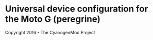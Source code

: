 Universal device configuration for the Moto G (peregrine)
===============================

Copyright 2016 - The CyanogenMod Project
